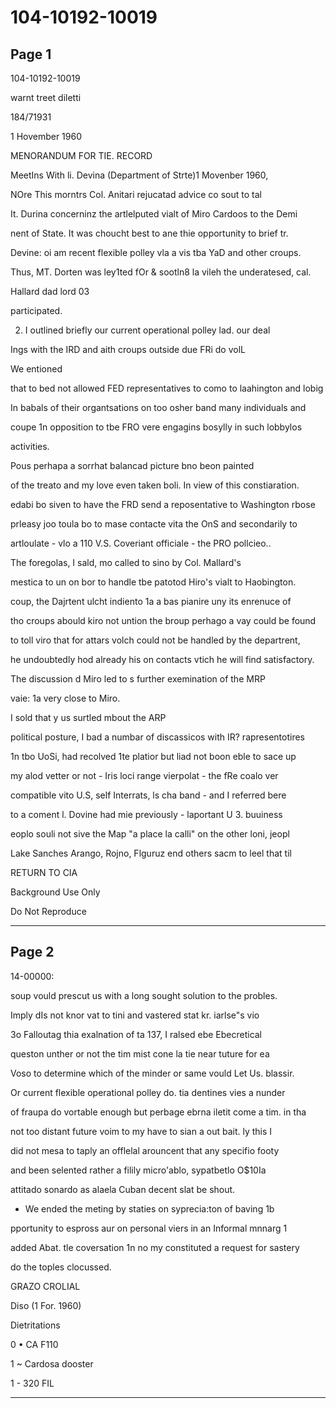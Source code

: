 # 104-10192-10019

## Page 1

104-10192-10019

warnt treet diletti

184/71931

1 Hovember 1960

MENORANDUM FOR TIE. RECORD

MeetIns With li. Devina (Department of Strte)1 Movenber 1960,

NOre This morntrs Col. Anitari rejucatad advice co sout to tal

It. Durina concerninz the artlelputed vialt of Miro Cardoos to the Demi

nent of State. It was choucht best to ane thie opportunity to brief tr.

Devine: oi am recent flexible polley vla a vis tba YaD and other croups.

Thus, MT. Dorten was ley1ted fOr & sootln8 la vileh the underatesed, cal.

Hallard dad lord 03

participated.

2. I outlined briefly our current operational polley lad. our deal

Ings with the IRD and aith croups outside due FRi do volL

We entioned

that to bed not allowed FED representatives to como to laahington and lobig

In babals of their organtsations on too osher band many individuals and

coupe 1n opposition to tbe FRO vere engagins bosylly in such lobbylos

activities.

Pous perhapa a sorrhat balancad picture bno beon painted

of the treato and my love even taken boli. In view of this constiaration.

edabi bo siven to have the FRD send a reposentative to Washington rbose

prleasy joo toula bo to mase contacte vita the OnS and secondarily to

artloulate - vlo a 110 V.S. Coveriant officiale - the PRO pollcieo..

The foregolas, I sald, mo called to sino by Col. Mallard's

mestica to un on bor to handle tbe patotod Hiro's vialt to Haobington.

coup, the Dajrtent ulcht indiento 1a a bas pianire uny its enrenuce of

tho croups abould kiro not untion the broup perhago a vay could be found

to toll viro that for attars volch could not be handled by the departrent,

he undoubtedly hod already his on contacts vtich he will find satisfactory.

The discussion d Miro led to s further exemination of the MRP

vaie: 1a very close to Miro.

I sold that y us surtled mbout the ARP

political posture, I bad a numbar of discassicos with IR? rapresentotires

1n tbo UoSi, had recolved 1te platior but liad not boon eble to sace up

my alod vetter or not - Iris loci range vierpolat - the fRe coalo ver

compatible vito U.S, self Interrats, ls cha band - and I referred bere

to a coment l. Dovine had mie previously - laportant U 3. buuiness

eoplo souli not sive the Map "a place la calli" on the other loni, jeopl

Lake Sanches Arango, Rojno, Flguruz end others sacm to leel that til

RETURN TO CIA

Background Use Only

Do Not Reproduce

---

## Page 2

14-00000:

soup vould prescut us with a long sought solution to the probles.

Imply dIs not knor vat to tini and vastered stat kr. iarlse"s vio

3o Falloutag thia exalnation of ta 137, I ralsed ebe Ebecretical

queston unther or not the tim mist cone la tie near tuture for ea

Voso to determine which of the minder or same vould Let Us. blassir.

Or current flexible operational polley do. tia dentines vies a nunder

of fraupa do vortable enough but perbage ebrna iletit come a tim. in tha

not too distant future voim to my have to sian a out bait. ly this I

did not mesa to taply an offlelal arouncent that any specifio footy

and been selented rather a filily micro'ablo, sypatbetlo O$10Ia

attitado sonardo as alaela Cuban decent slat be shout.

* We ended the meting by staties on syprecia:ton of baving 1b

pportunity to espross aur on personal viers in an Informal mnnarg 1

added Abat. tle coversation 1n no my constituted a request for sastery

do the toples clocussed.

GRAZO CROLIAL

Diso (1 For. 1960)

Dietritations

0 • CA F110

1 ~ Cardosa dooster

1 - 320 FIL

---

